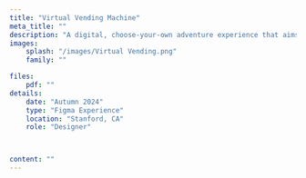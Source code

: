 ```yaml
---
title: "Virtual Vending Machine"
meta_title: ""
description: "A digital, choose-your-own adventure experience that aims to \"vend\" contentment with your life. Made in Figma."
images: 
    splash: "/images/Virtual Vending.png"
    family: ""

files:
    pdf: ""
details: 
    date: "Autumn 2024"
    type: "Figma Experience"
    location: "Stanford, CA"
    role: "Designer"



content: ""
---
```

